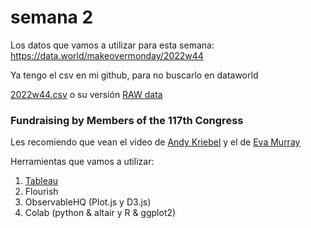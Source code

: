 # semana 2

Los datos que vamos a utilizar para esta semana: https://data.world/makeovermonday/2022w44 

Ya tengo el csv en mi github, para no buscarlo en dataworld

[2022w44.csv](2022w44.csv) o su versión [RAW data](https://aaizemberg.github.io/ecd2022a/s2/2022w44.csv)

### Fundraising by Members of the 117th Congress

Les recomiendo que vean el video de [Andy Kriebel](https://youtu.be/bORvGBqKfD4) y el de [Eva Murray](https://youtu.be/j8yQu_pEOcw)

Herramientas que vamos a utilizar:

1. [Tableau](https://aaizemberg.github.io/ecd2022a/s2/tableau.html)
2. Flourish
3. ObservableHQ (Plot.js y D3.js)
4. Colab (python & altair y R & ggplot2)
